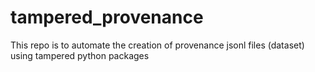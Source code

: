 # tampered\_provenance

This repo is to automate the creation of provenance jsonl files (dataset) using tampered python packages

